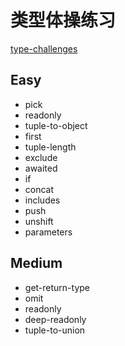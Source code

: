 # 类型体操练习

[type-challenges](https://github.com/type-challenges/type-challenges)

## Easy

- pick
- readonly
- tuple-to-object
- first
- tuple-length
- exclude
- awaited
- if
- concat
- includes
- push
- unshift
- parameters

## Medium

- get-return-type
- omit
- readonly
- deep-readonly
- tuple-to-union
